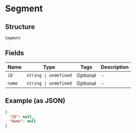 
# Segment

## Structure

`Segment`

## Fields

| Name | Type | Tags | Description |
|  --- | --- | --- | --- |
| `iD` | `string \| undefined` | Optional | - |
| `name` | `string \| undefined` | Optional | - |

## Example (as JSON)

```json
{
  "ID": null,
  "Name": null
}
```

